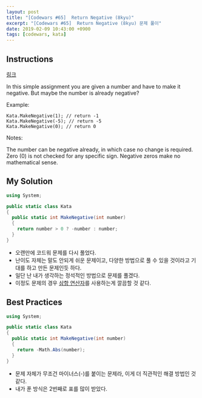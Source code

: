 ```yaml
---
layout: post
title: "[Codewars #65]  Return Negative (8kyu)"
excerpt: "[Codewars #65]  Return Negative (8kyu) 문제 풀이"
date: 2019-02-09 10:43:00 +0900
tags: [codewars, kata]
---
```


## Instructions

[링크](https://www.codewars.com/kata/55685cd7ad70877c23000102/train/csharp)

In this simple assignment you are given a number and have to make it negative. But maybe the number is already negative?

Example:
```
Kata.MakeNegative(1); // return -1
Kata.MakeNegative(-5); // return -5
Kata.MakeNegative(0); // return 0
```

Notes:

The number can be negative already, in which case no change is required.
Zero (0) is not checked for any specific sign. Negative zeros make no mathematical sense.

## My Solution

```csharp
using System;

public static class Kata
{
  public static int MakeNegative(int number)
  {
    return number > 0 ? -number : number;
  }
}

```

- 오랜만에 코드워 문제를 다시 풀었다.
- 난이도 자체는 말도 안되게 쉬운 문제이고, 다양한 방법으로 풀 수 있을 것이라고 기대를 하고 만든 문제인듯 하다.
- 일단 난 내가 생각하는 정석적인 방법으로 문제를 풀겠다.
- 이정도 문제의 경우 [삼항 연산자](https://ko.wikipedia.org/wiki/%3F:)를 사용하는게 깔끔할 것 같다.

## Best Practices

```csharp
using System;

public static class Kata
{
  public static int MakeNegative(int number)
  {
    return -Math.Abs(number);
  }
}
```

- 문제 자체가 무조건 마이너스(-)를 붙이는 문제라, 이게 더 직관적인 해결 방법인 것 같다.
- 내가 푼 방식은 2번째로 표를 많이 받았다.